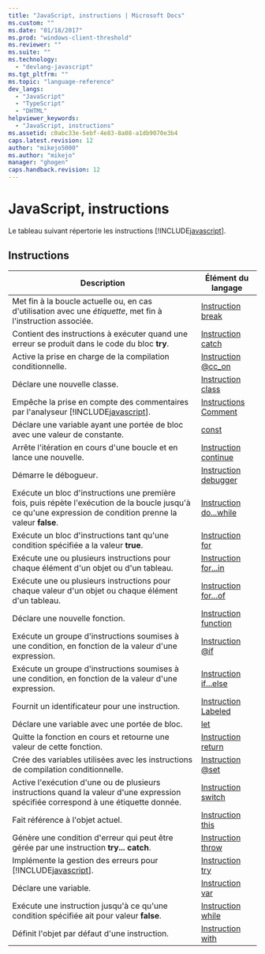 ```yaml
---
title: "JavaScript, instructions | Microsoft Docs"
ms.custom: ""
ms.date: "01/18/2017"
ms.prod: "windows-client-threshold"
ms.reviewer: ""
ms.suite: ""
ms.technology: 
  - "devlang-javascript"
ms.tgt_pltfrm: ""
ms.topic: "language-reference"
dev_langs: 
  - "JavaScript"
  - "TypeScript"
  - "DHTML"
helpviewer_keywords: 
  - "JavaScript, instructions"
ms.assetid: c0abc33e-5ebf-4e83-8a08-a1db9070e3b4
caps.latest.revision: 12
author: "mikejo5000"
ms.author: "mikejo"
manager: "ghogen"
caps.handback.revision: 12
---
```

# JavaScript, instructions
Le tableau suivant répertorie les instructions [!INCLUDE[javascript](../../javascript/includes/javascript-md.md)].  
  
## Instructions  
  
|Description|Élément du langage|  
|-----------------|------------------------|  
|Met fin à la boucle actuelle ou, en cas d'utilisation avec une *étiquette*, met fin à l'instruction associée.|[Instruction break](../../javascript/reference/break-statement-javascript.md)|  
|Contient des instructions à exécuter quand une erreur se produit dans le code du bloc **try**.|[Instruction catch](../../javascript/reference/try-dot-dot-dot-catch-dot-dot-dot-finally-statement-javascript.md)|  
|Active la prise en charge de la compilation conditionnelle.|[Instruction @cc\_on](../../javascript/reference/at-cc-on-statement-javascript.md)|  
|Déclare une nouvelle classe.|[Instruction class](../../javascript/reference/class-statement-javascript.md)|  
|Empêche la prise en compte des commentaires par l'analyseur [!INCLUDE[javascript](../../javascript/includes/javascript-md.md)].|[Instructions Comment](../../javascript/reference/comment-statements-javascript.md)|  
|Déclare une variable ayant une portée de bloc avec une valeur de constante.|[const](../../javascript/reference/const-statement-javascript.md)|  
|Arrête l'itération en cours d'une boucle et en lance une nouvelle.|[Instruction continue](../../javascript/reference/continue-statement-javascript.md)|  
|Démarre le débogueur.|[Instruction debugger](../../javascript/reference/debugger-statement-javascript.md)|  
|Exécute un bloc d'instructions une première fois, puis répète l'exécution de la boucle jusqu'à ce qu'une expression de condition prenne la valeur **false**.|[Instruction do...while](../../javascript/reference/do-dot-dot-dot-while-statement-javascript.md)|  
|Exécute un bloc d'instructions tant qu'une condition spécifiée a la valeur **true**.|[Instruction for](../../javascript/reference/for-statement-javascript.md)|  
|Exécute une ou plusieurs instructions pour chaque élément d'un objet ou d'un tableau.|[Instruction for...in](../../javascript/reference/for-dot-dot-dot-in-statement-javascript.md)|  
|Exécute une ou plusieurs instructions pour chaque valeur d'un objet ou chaque élément d'un tableau.|[Instruction for…of](../../javascript/reference/for-dot-dot-dot-of-statement-javascript.md)|  
|Déclare une nouvelle fonction.|[Instruction function](../../javascript/reference/function-statement-javascript.md)|  
|Exécute un groupe d'instructions soumises à une condition, en fonction de la valeur d'une expression.|[Instruction @if](../../javascript/reference/at-if-statement-javascript.md)|  
|Exécute un groupe d'instructions soumises à une condition, en fonction de la valeur d'une expression.|[Instruction if...else](../../javascript/reference/if-dot-dot-dot-else-statement-javascript.md)|  
|Fournit un identificateur pour une instruction.|[Instruction Labeled](../../javascript/reference/labeled-statement-javascript.md)|  
|Déclare une variable avec une portée de bloc.|[let](../../javascript/reference/let-statement-javascript.md)|  
|Quitte la fonction en cours et retourne une valeur de cette fonction.|[Instruction return](../../javascript/reference/return-statement-javascript.md)|  
|Crée des variables utilisées avec les instructions de compilation conditionnelle.|[Instruction @set](../../javascript/reference/at-set-statement-javascript.md)|  
|Active l'exécution d'une ou de plusieurs instructions quand la valeur d'une expression spécifiée correspond à une étiquette donnée.|[Instruction switch](../../javascript/reference/switch-statement-javascript.md)|  
|Fait référence à l'objet actuel.|[Instruction this](../../javascript/reference/this-statement-javascript.md)|  
|Génère une condition d'erreur qui peut être gérée par une instruction **try... catch**.|[Instruction throw](../../javascript/reference/throw-statement-javascript.md)|  
|Implémente la gestion des erreurs pour [!INCLUDE[javascript](../../javascript/includes/javascript-md.md)].|[Instruction try](../../javascript/reference/try-dot-dot-dot-catch-dot-dot-dot-finally-statement-javascript.md)|  
|Déclare une variable.|[Instruction var](../../javascript/reference/var-statement-javascript.md)|  
|Exécute une instruction jusqu'à ce qu'une condition spécifiée ait pour valeur **false**.|[Instruction while](../../javascript/reference/while-statement-javascript.md)|  
|Définit l'objet par défaut d'une instruction.|[Instruction with](../../javascript/reference/with-statement-javascript.md)|